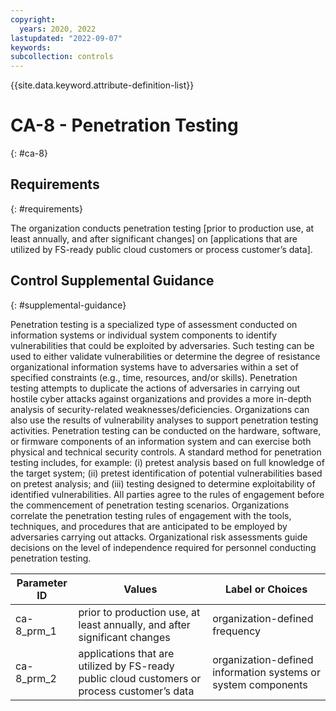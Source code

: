 ```yaml
---
copyright:
  years: 2020, 2022
lastupdated: "2022-09-07"
keywords: 
subcollection: controls
---
```



{{site.data.keyword.attribute-definition-list}}


# CA-8 - Penetration Testing
{: #ca-8}

## Requirements
{: #requirements}

The organization conducts penetration testing [prior to production use, at least annually, and after significant changes] on [applications that are utilized by FS-ready public cloud customers or process customer’s data].

## Control Supplemental Guidance
{: #supplemental-guidance}

Penetration testing is a specialized type of assessment conducted on information systems or individual system components to identify vulnerabilities that could be exploited by adversaries. Such testing can be used to either validate vulnerabilities or determine the degree of resistance organizational information systems have to adversaries within a set of specified constraints (e.g., time, resources, and/or skills). Penetration testing attempts to duplicate the actions of adversaries in carrying out hostile cyber attacks against organizations and provides a more in-depth analysis of security-related weaknesses/deficiencies. Organizations can also use the results of vulnerability analyses to support penetration testing activities. Penetration testing can be conducted on the hardware, software, or firmware components of an information system and can exercise both physical and technical security controls. A standard method for penetration testing includes, for example: (i) pretest analysis based on full knowledge of the target system; (ii) pretest identification of potential vulnerabilities based on pretest analysis; and (iii) testing designed to determine exploitability of identified vulnerabilities. All parties agree to the rules of engagement before the commencement of penetration testing scenarios. Organizations correlate the penetration testing rules of engagement with the tools, techniques, and procedures that are anticipated to be employed by adversaries carrying out attacks. Organizational risk assessments guide decisions on the level of independence required for personnel conducting penetration testing.

| Parameter ID | Values | Label or Choices |
|---|---|---|
| ca-8_prm_1 | prior to production use, at least annually, and after significant changes | organization-defined frequency |
| ca-8_prm_2 | applications that are utilized by FS-ready public cloud customers or process customer’s data | organization-defined information systems or system components |


